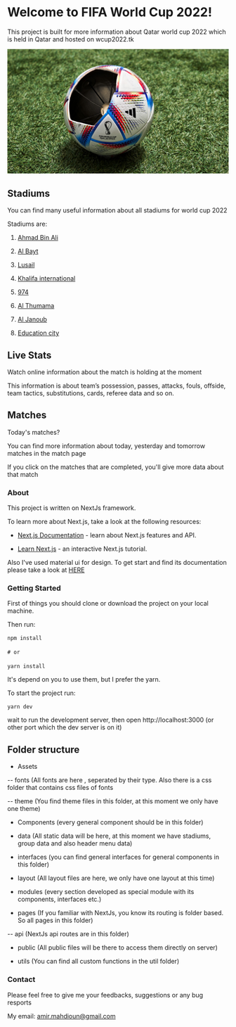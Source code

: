 # Welcome to FIFA World Cup 2022!


This project is built for more information about Qatar world cup 2022 which is held in Qatar and hosted on wcup2022.tk

![Qatar world cup 2022](./public/assets/images/worldcupball.jpg)

## Stadiums

You can find many useful information about all stadiums for world cup 2022

Stadiums are:

1. [Ahmad Bin Ali](https://wcup2022.tk/stadiums/4)

2. [Al Bayt](https://wcup2022.tk/stadiums/1)

3. [Lusail](https://wcup2022.tk/stadiums/5)

4. [Khalifa international](https://wcup2022.tk/stadiums/3)

5. [974](https://wcup2022.tk/stadiums/6)

6. [Al Thumama](https://wcup2022.tk/stadiums/2)

7. [Al Janoub](https://wcup2022.tk/stadiums/8)

8. [Education city](https://wcup2022.tk/stadiums/7)

## Live Stats

Watch online information about the match is holding at the moment

This information is about team’s possession, passes, attacks, fouls, offside, team tactics, substitutions, cards, referee data and so on.

## Matches

Today's matches?

You can find more information about today, yesterday and tomorrow matches in the match page

If you click on the matches that are completed, you'll give more data about that match

### About

This project is written on NextJs framework.

To learn more about Next.js, take a look at the following resources:

-  [Next.js Documentation](https://nextjs.org/docs)  - learn about Next.js features and API.

-  [Learn Next.js](https://nextjs.org/learn)  - an interactive Next.js tutorial.

Also I've used material ui for design. To get start and find its documentation please take a look at [HERE](https://mui.com/material-ui/getting-started/overview/)

### Getting Started

First of things you should clone or download the project on your local machine.

Then run:
````
npm install

# or

yarn install 
````

It's depend on you to use them, but I prefer the yarn.

To start the project run:

````
yarn dev
````
wait to run the development server, then open http://localhost:3000 (or other port which the dev server is on it)

## Folder structure

- Assets

-- fonts (All fonts are here , seperated by their type. Also there is a css folder that contains css files of fonts

-- theme (You find theme files in this folder, at this moment we only have one theme)

- Components (every general component should be in this folder)

- data (All static data will be here, at this moment we have stadiums, group data and also header menu data)

- interfaces (you can find general interfaces for general components in this folder)

- layout (All layout files are here, we only have one layout at this time)

- modules (every section developed as special module with its components, interfaces etc.)

- pages (If you familiar with NextJs, you know its routing is folder based. So all pages in this folder)

-- api (NextJs api routes are in this folder)

- public (All public files will be there to access them directly on server)

- utils (You can find all custom functions in the util folder)

### Contact

Please feel free to give me your feedbacks, suggestions or any bug resports

My email: amir.mahdioun@gmail.com